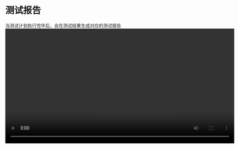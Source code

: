 # 测试报告
当测试计划执行完毕后，会在测试结果生成对应的测试报告
<video :src="$withBase('/assets/web/测试报告.mp4')" width="720px" controls="controls">浏览器不支持video标签</video>

